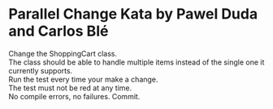 # Parallel Change Kata by Pawel Duda and Carlos Blé

Change the ShoppingCart class. \
The class should be able to handle multiple items instead of the single one it currently supports.\
Run the test every time your make a change.\
The test must not be red at any time.\
No compile errors, no failures. Commit.
